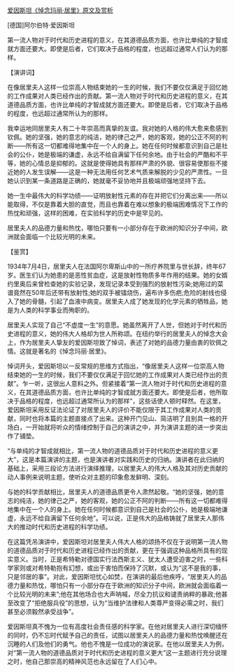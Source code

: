[爱因斯坦《悼念玛丽·居里》原文及赏析](https://www.vrrw.net/wx/14805.html)

[德国]阿尔伯特·爱因斯坦

第一流人物对于时代和历史进程的意义，在其道德品质方面，也许比单纯的才智成就方面还要大。即使是后者，它们取决于品格的程度，也远超过通常人们认为的那样。

【演讲词】

在像居里夫人这样一位崇高人物结束她的一生的时候，我们不要仅仅满足于回忆她的工作成果对人类已经作出的贡献。第一流人物对于时代和历史进程的意义，在其道德品质方面，也许比单纯的才智成就方面还要大。即使是后者，它们取决于品格的程度，也远超过通常所认为的那样。

我幸运地同居里夫人有二十年崇高而真挚的友谊。我对她的人格的伟大愈来愈感到钦佩。她的坚强，她的意志的纯洁，她的律己之严，她的客观，她的公正不阿的判断——所有这一切都难得地集中在一个人的身上。她在任何时候都意识到自己是社会的公仆，她是极端的谦虚，永远不给自满留下任何余地。由于社会的严酷和不平等，她的心情总是抑郁的。这就是使得她具有那样严肃的外貌、很容易使那些不接近她的人发生误解——这是一种无法用任何艺术气质来解脱的少见的严肃性。一旦她认识到某一条道路是正确的，她就毫不妥协地并且极端顽强地坚持下去。

她一生中最伟大的科学功绩——证明放射性元素的存在并把它们分离出来——所以能取得，不仅是靠着大胆的直觉，而且也靠着在难以想象的极端困难情况下工作的热忱和顽强，这样的困难，在实验科学的历史中是罕见的。

居里夫人的品德力量和热忱，哪怕只要有一小部分存在于欧洲的知识分子中间，欧洲就会面临一个比较光明的未来。



【鉴赏】

1934年7月4日，居里夫人在法国阿尔卑斯山中的一所疗养院里与世长辞，终年67岁。医生们认为她患的是恶性贫血症，这是放射性物质多年作用的结果。她的女婿约里奥后来曾检查她的实验记录，发现记录本受到强烈的放射性污染;她用过的菜谱竟然在50年后还带有放射性;她的双手被镭烧伤，遍布许多伤疤;危险的射线也侵入了她的骨髓，引起了血液中病变。居里夫人成了她发现的化学元素的牺牲品，她是为人类的科学事业而殉职的。

居里夫人实现了自己“不虚度一生”的意愿。她虽然离开了人世，但她对于时代和历史进程的意义，她的伟大人格却为世人所称颂。在纽约举行的居里夫人的悼念大会上，作为居里夫人挚友的爱因斯坦致了悼词，表述了对她的品德力量由衷的钦佩之情。这就是著名的《悼念玛丽·居里》。

悼词开头，爱因斯坦以一反常规的思维方式指出，“像居里夫人这样一位崇高人物结束她的一生的时候，我们不要仅仅满足于回忆她的工作成果对人类已经作出的贡献”。乍一听，这很出人意料之外。但紧接着“第一流人物对于时代和历史进程的意义，在其道德品质方面，也许比单纯的才智成就方面还要大。即使是后者，他所取决于品格的程度，也远超过通常所认为的那样”，这些话使人顿时释然。在这里，爱因斯坦采用反证法论证了对居里夫人的评价不能仅限于其工作成果对人类的贡献，同时也将本篇的主题直接点了出来。这种开门见山、简洁明了且别具一格的开场白，一开始就将听众的情绪控制于自己的演讲之中，并为演讲主题的进一步突出作了铺垫。

“与单纯的才智成就相比，第一流人物的道德品质对于时代和历史进程的意义更大”，这是本篇演讲的主题，也是演讲者对实践和历史的归纳。演讲者在此归纳的基础上，采用三段论方法进行演绎推理，以居里夫人的伟大人格及其对历史贡献的动人事例来说明主题，使听众对主题的印象愈发鲜明、深刻。

与她的科学贡献相比，居里夫人的道德品质更令人肃然起敬。“她的坚强，她的意志的纯洁，她的律己之严，她的客观，她的公正不阿的判断——所有这一切都难得地集中在一个人的身上。她在任何时候都意识到自己是社会的公仆，她是极端地谦虚，永远不给自满留下任何余地”。可以说，正是伟大的品格铸就了居里夫人那伟大的推动时代和历史进程的科学功绩。

在这篇凭吊演讲中，爱因斯坦对居里夫人伟大人格的颂扬不仅在于说明第一流人物的道德品质对于时代和历史进程已经作出的贡献，更在于强调这种品格所具有的现实意义。当时，正是希特勒对德国实行法西斯主义、犹太人遭受迫害之时，一些科学家则或对希特勒抱有幻想，或出于害怕而保持了沉默，或认为“这不是我的事，只是邻居的事”。对此，爱因斯坦忧心如焚，在演讲的最后他疾呼，“居里夫人的品德力量和热忱，哪怕只有一小部分存在于欧洲的知识分子中间，欧洲就会面临着一个比较光明的未来”;他在其他场合也大声呐喊，尽全力抗议和谴责纳粹的暴政;他甚至改变了“拒绝服兵役”的思想，认为“当维护法律和人类尊严变得必需之时，我们甚至必须毅然承受战争”。

爱因斯坦真不愧为一位有高度社会责任感的科学家。在他对居里夫人进行深切缅怀的同时，仍不忘时代赋予自己的责任，试图以居里夫人的品德力量和热忱唤醒还在沉睡的人们及他们的勇气。他也不愧是一位成功的演说家。在他以居里夫人为例，对“第一流人物的道德品质对于时代和历史进程的意义更大”这一主题进行充分说理之时，他自己那崇高的精神风范也永远留在了人们心中。


